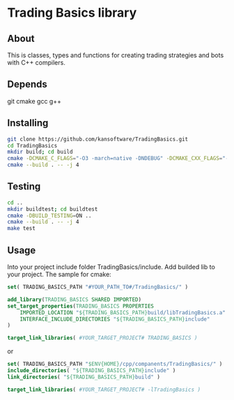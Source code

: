 # Trading Basics library

## About
This is classes, types and functions for creating trading strategies and bots with C++ compilers.

## Depends
git cmake gcc g++

## Installing
```bash
git clone https://github.com/kansoftware/TradingBasics.git
cd TradingBasics
mkdir build; cd build
cmake -DCMAKE_C_FLAGS="-O3 -march=native -DNDEBUG" -DCMAKE_CXX_FLAGS="-O3 -march=native -DNDEBUG" ..
cmake --build . -- -j 4
```

## Testing
```bash
cd ..
mkdir buildtest; cd buildtest
cmake -DBUILD_TESTING=ON ..
cmake --build . -- -j 4
make test
```


## Usage
Into your project include folder TradingBasics/include. Add builded lib to your project.
The sample for cmake:
```cmake
set( TRADING_BASICS_PATH "#YOUR_PATH_TO#/TradingBasics/" )

add_library(TRADING_BASICS SHARED IMPORTED)
set_target_properties(TRADING_BASICS PROPERTIES
    IMPORTED_LOCATION "${TRADING_BASICS_PATH}build/libTradingBasics.a"
    INTERFACE_INCLUDE_DIRECTORIES "${TRADING_BASICS_PATH}include"
)

target_link_libraries( #YOUR_TARGET_PROJECT# TRADING_BASICS )

```
or
```cmake
set( TRADING_BASICS_PATH "$ENV{HOME}/cpp/companents/TradingBasics/" )
include_directories( "${TRADING_BASICS_PATH}include" )
link_directories( "${TRADING_BASICS_PATH}build" )

target_link_libraries( #YOUR_TARGET_PROJECT# -lTradingBasics )
```

